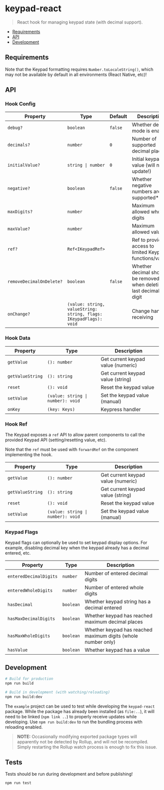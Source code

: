 # keypad-react

> React hook for managing keypad state (with decimal support).

- [Requirements](#requirements)
- [API](#api)
- [Development](#development)

## Requirements

Note that the Keypad formatting requires `Number.toLocaleString()`, which may not be available by default in all environments (React Native, etc)!

## API

### Hook Config

| Property                 | Type                                                              | Default | Description                                                        |
| ------------------------ | ----------------------------------------------------------------- | ------- | ------------------------------------------------------------------ |
| `debug?`                 | `boolean`                                                         | `false` | Whether debug mode is enabled                                      |
| `decimals?`              | `number`                                                          | `0`     | Number of supported decimal places                                 |
| `initialValue?`          | `string \| number`                                                | `0`     | Initial keypad value (will not update!)                            |
| `negative?`              | `boolean`                                                         | `false` | Whether negative numbers are supported\*                           |
| `maxDigits?`             | `number`                                                          |         | Maximum allowed whole digits                                       |
| `maxValue?`              | `number`                                                          |         | Maximum allowed value                                              |
| `ref?`                   | `Ref<IKeypadRef>`                                                 |         | Ref to provide access to limited Keypad functions/values           |
| `removeDecimalOnDelete?` | `boolean`                                                         | `false` | Whether decimal should be removed when deleting last decimal digit |
| `onChange?`              | `(value: string, valueString: string, flags: IKeypadFlags): void` |         | Change handler receiving                                           |

### Hook Data

| Property         | Type                              | Description                        |
| ---------------- | --------------------------------- | ---------------------------------- |
| `getValue`       | `(): number`                      | Get current keypad value (numeric) |
| `getValueString` | `(): string`                      | Get current keypad value (string)  |
| `reset`          | `(): void`                        | Reset the keypad value             |
| `setValue`       | `(value: string \| number): void` | Set the keypad value (manual)      |
| `onKey`          | `(key: Keys)`                     | Keypress handler                   |

### Hook Ref

The Keypad exposes a `ref` API to allow parent components to call the provided Keypad API (setting/resetting value, etc).

Note that the `ref` must be used with `forwardRef` on the component implementing the hook.

| Property         | Type                              | Description                        |
| ---------------- | --------------------------------- | ---------------------------------- |
| `getValue`       | `(): number`                      | Get current keypad value (numeric) |
| `getValueString` | `(): string`                      | Get current keypad value (string)  |
| `reset`          | `(): void`                        | Reset the keypad value             |
| `setValue`       | `(value: string \| number): void` | Set the keypad value (manual)      |

### Keypad Flags

Keypad flags can optionally be used to set keypad display options. For example, disabling decimal key when the keypad already has a decimal entered, etc.

| Property               | Type      | Description                                                   |
| ---------------------- | --------- | ------------------------------------------------------------- |
| `enteredDecimalDigits` | `number`  | Number of entered decimal digits                              |
| `enteredWholeDigits`   | `number`  | Number of entered whole digits                                |
| `hasDecimal`           | `boolean` | Whether keypad string has a decimal entered                   |
| `hasMaxDecimalDigits`  | `boolean` | Whether keypad has reached maximum decimal places             |
| `hasMaxWholeDigits`    | `boolean` | Whether keypad has reached maximum digits (whole number only) |
| `hasValue`             | `boolean` | Whether keypad has a value                                    |

## Development

```sh
# Build for production
npm run build

# Build in development (with watching/reloading)
npm run build:dev
```

The `example` project can be used to test while developing the `keypad-react` package. While the package has already been installed (as `file:..`), it will need to be linked (`npm link ..`) to properly receive updates while developing. Use `npm run build:dev` to run the bundling process with reloading enabled.

> **NOTE:** Occasionally modifying exported package types will apparently not be detected by Rollup, and will not be recompiled. Simply restarting the Rollup watch process is enough to fix this issue.

## Tests

Tests should be run during development and before publishing!

```sh
npm run test
```
